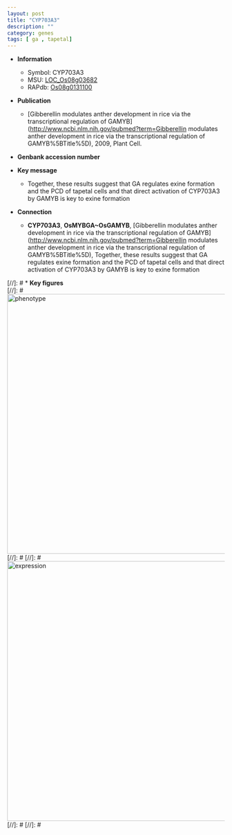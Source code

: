```yaml
---
layout: post
title: "CYP703A3"
description: ""
category: genes
tags: [ ga , tapetal]
---
```


* **Information**  
    + Symbol: CYP703A3  
    + MSU: [LOC_Os08g03682](http://rice.plantbiology.msu.edu/cgi-bin/ORF_infopage.cgi?orf=LOC_Os08g03682)  
    + RAPdb: [Os08g0131100](http://rapdb.dna.affrc.go.jp/viewer/gbrowse_details/irgsp1?name=Os08g0131100)  

* **Publication**  
    + [Gibberellin modulates anther development in rice via the transcriptional regulation of GAMYB](http://www.ncbi.nlm.nih.gov/pubmed?term=Gibberellin modulates anther development in rice via the transcriptional regulation of GAMYB%5BTitle%5D), 2009, Plant Cell.

* **Genbank accession number**  

* **Key message**  
    + Together, these results suggest that GA regulates exine formation and the PCD of tapetal cells and that direct activation of CYP703A3 by GAMYB is key to exine formation

* **Connection**  
    + __CYP703A3__, __OsMYBGA~OsGAMYB__, [Gibberellin modulates anther development in rice via the transcriptional regulation of GAMYB](http://www.ncbi.nlm.nih.gov/pubmed?term=Gibberellin modulates anther development in rice via the transcriptional regulation of GAMYB%5BTitle%5D), Together, these results suggest that GA regulates exine formation and the PCD of tapetal cells and that direct activation of CYP703A3 by GAMYB is key to exine formation

[//]: # * **Key figures**  
[//]: # <img src="http://funRiceGenes.github.io/images/CYP703A3.pheno.png" alt="phenotype"  style="width: 600px;"/>
[//]: # 
[//]: # <img src="http://funRiceGenes.github.io/images/CYP703A3.exp.png" alt="expression"  style="width: 600px;"/>
[//]: # 
[//]: # 
